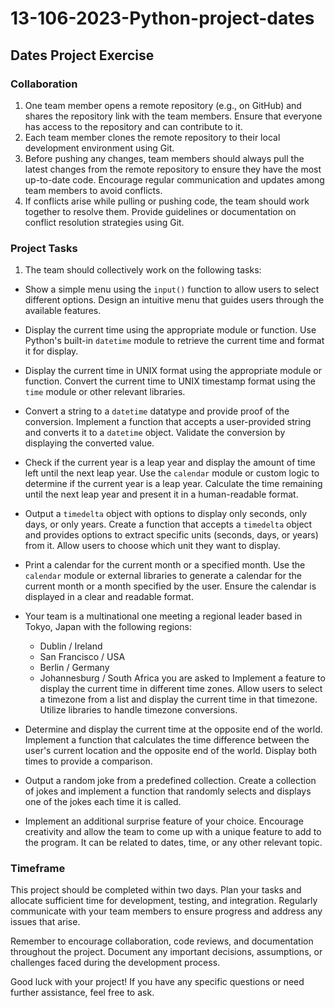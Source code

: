 # 13-106-2023-Python-project-dates

## Dates Project Exercise

### Collaboration
1. One team member opens a remote repository (e.g., on GitHub) and shares the repository link with the team members. Ensure that everyone has access to the repository and can contribute to it.
2. Each team member clones the remote repository to their local development environment using Git.
3. Before pushing any changes, team members should always pull the latest changes from the remote repository to ensure they have the most up-to-date code. Encourage regular communication and updates among team members to avoid conflicts.
4. If conflicts arise while pulling or pushing code, the team should work together to resolve them. Provide guidelines or documentation on conflict resolution strategies using Git.

### Project Tasks
1. The team should collectively work on the following tasks:

- Show a simple menu using the `input()` function to allow users to select different options. Design an intuitive menu that guides users through the available features.
- Display the current time using the appropriate module or function. Use Python's built-in `datetime` module to retrieve the current time and format it for display.
- Display the current time in UNIX format using the appropriate module or function. Convert the current time to UNIX timestamp format using the `time` module or other relevant libraries.
- Convert a string to a `datetime` datatype and provide proof of the conversion. Implement a function that accepts a user-provided string and converts it to a `datetime` object. Validate the conversion by displaying the converted value.
- Check if the current year is a leap year and display the amount of time left until the next leap year. Use the `calendar` module or custom logic to determine if the current year is a leap year. Calculate the time remaining until the next leap year and present it in a human-readable format.
- Output a `timedelta` object with options to display only seconds, only days, or only years. Create a function that accepts a `timedelta` object and provides options to extract specific units (seconds, days, or years) from it. Allow users to choose which unit they want to display.
- Print a calendar for the current month or a specified month. Use the `calendar` module or external libraries to generate a calendar for the current month or a month specified by the user. Ensure the calendar is displayed in a clear and readable format.
- Your team is a multinational one meeting a regional leader based in Tokyo, Japan with the following regions:

  - Dublin / Ireland
  - San Francisco / USA
  - Berlin / Germany
  - Johannesburg / South Africa
you are asked to  Implement a feature to display the current time in different time zones. Allow users to select a timezone from a list and display the current time in that timezone. Utilize libraries to handle timezone conversions.
- Determine and display the current time at the opposite end of the world. Implement a function that calculates the time difference between the user's current location and the opposite end of the world. Display both times to provide a comparison.
- Output a random joke from a predefined collection. Create a collection of jokes and implement a function that randomly selects and displays one of the jokes each time it is called.
- Implement an additional surprise feature of your choice. Encourage creativity and allow the team to come up with a unique feature to add to the program. It can be related to dates, time, or any other relevant topic.

### Timeframe
This project should be completed within two days. Plan your tasks and allocate sufficient time for development, testing, and integration. Regularly communicate with your team members to ensure progress and address any issues that arise.

Remember to encourage collaboration, code reviews, and documentation throughout the project. Document any important decisions, assumptions, or challenges faced during the development process.

Good luck with your project! If you have any specific questions or need further assistance, feel free to ask.
